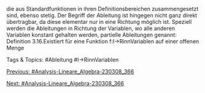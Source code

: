 die aus Standardfunktionen in ihren Definitionsbereichen zusammengesetzt sind, ebenso stetig.
Der Begriff der Ableitung ist hingegen nicht ganz direkt übertragbar, da diese elementar nur in eine
Richtung möglich ist. Speziell werden die Ableitungen in Richtung der Variablen, wo alle anderen
Variablen konstant gehalten werden, partielle Ableitungen genannt:
Definition 3.16.Existiert für eine Funktion f:I→RinnVariablen auf einer offenen Menge

   Tags & Topics:
   #Ableitung
   #I→RinnVariablen

[Previous: #Analysis-Lineare_Algebra-230308_366](Analysis-Lineare_Algebra-230308_366.md)

[Next: #Analysis-Lineare_Algebra-230308_366](Analysis-Lineare_Algebra-230308_366.md)